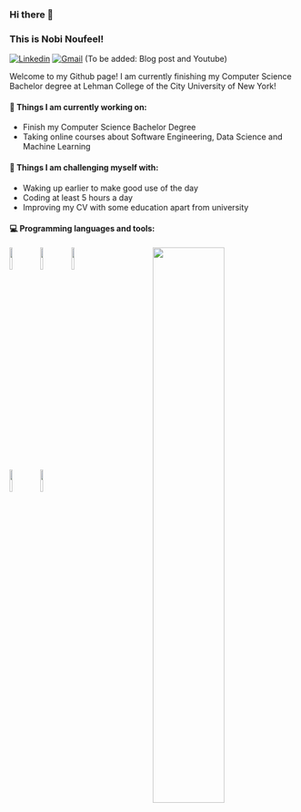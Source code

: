 ### Hi there 👋 
### This is Nobi Noufeel!
[![Linkedin](https://img.shields.io/badge/-LinkedIn-blue?style=flat&logo=Linkedin&logoColor=white)](https://www.linkedin.com/in/nobi-alam-noufeel-974a26177/)
[![Gmail](https://img.shields.io/badge/-Gmail-c14438?style=flat&logo=Gmail&logoColor=white)](mailto:nobia.noufeel@outlook.com)
(To be added: Blog post and Youtube)

Welcome to my Github page! I am currently finishing my Computer Science Bachelor degree at Lehman College of the City University of New York!  

#### 🌱 Things I am currently working on: 
- Finish my Computer Science Bachelor Degree  
- Taking online courses about Software Engineering, Data Science and Machine Learning 


#### :muscle: Things I am challenging myself with:
- Waking up earlier to make good use of the day
- Coding at least 5 hours a day
- Improving my CV with some education apart from university

#### :computer: Programming languages and tools: 
<p>
<img width="50%" align="right" src="https://github-readme-stats.vercel.app/api?username=noufeel&show_icons=true&hide_border=true" />
	


<code><img width="10%" src="https://www.vectorlogo.zone/logos/python/python-ar21.svg"></code>
<code><img width="10%" src="https://www.vectorlogo.zone/logos/pocoo_flask/pocoo_flask-ar21.svg"></code>
<code><img width="10%" src="https://www.vectorlogo.zone/logos/java/java-ar21.svg"></code>
<br />
<code><img width="10%" src="https://www.vectorlogo.zone/logos/mysql/mysql-ar21.svg"></code>
<code><img width="10%" src="https://www.vectorlogo.zone/logos/git-scm/git-scm-ar21.svg"></code>
</p>

